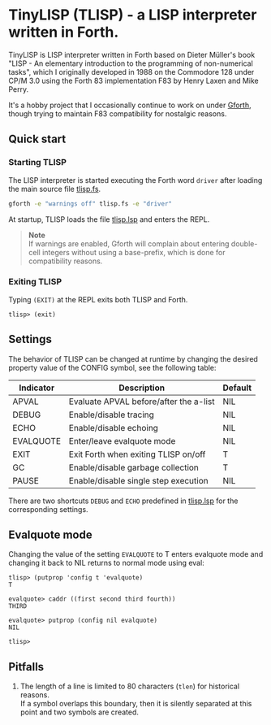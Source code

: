 # TinyLISP (TLISP) - a LISP interpreter written in Forth.

TinyLISP is LISP interpreter written in Forth based on Dieter Müller's book
"LISP - An elementary introduction to the programming of non-numerical tasks",
which I originally developed in 1988 on the Commodore 128 under CP/M 3.0
using the Forth 83 implementation F83 by Henry Laxen and Mike Perry.

It's a hobby project that I occasionally continue to work on under
[Gforth](https://gforth.org), though trying to maintain F83 compatibility
for nostalgic reasons.

## Quick start

### Starting TLISP

The LISP interpreter is started executing the Forth word `driver` after loading
the main source file [tlisp.fs](tlisp.fs).

```sh
gforth -e "warnings off" tlisp.fs -e "driver"
```

At startup, TLISP loads the file [tlisp.lsp](tlisp.lsp) and enters the REPL.

> **Note** \
> If warnings are enabled, Gforth will complain about entering double-cell
> integers without using a base-prefix, which is done for compatibility reasons.

### Exiting TLISP

Typing `(EXIT)` at the REPL exits both TLISP and Forth.

```
tlisp> (exit)
```

## Settings

The behavior of TLISP can be changed at runtime by changing the desired property
value of the CONFIG symbol, see the following table:

| Indicator | Description                            | Default |
|-----------|----------------------------------------|---------|
| APVAL     | Evaluate APVAL before/after the a-list | NIL     |
| DEBUG     | Enable/disable tracing                 | NIL     |
| ECHO      | Enable/disable echoing                 | NIL     |
| EVALQUOTE | Enter/leave evalquote mode             | NIL     |
| EXIT      | Exit Forth when exiting TLISP on/off   | T       |
| GC        | Enable/disable garbage collection      | T       |
| PAUSE     | Enable/disable single step execution   | NIL     |

There are two shortcuts `DEBUG` and `ECHO` predefined in [tlisp.lsp](tlisp.lsp)
for the corresponding settings.

## Evalquote mode

Changing the value of the setting `EVALQUOTE` to T enters evalquote mode and
changing it back to NIL returns to normal mode using eval:

```
tlisp> (putprop 'config t 'evalquote)
T

evalquote> caddr ((first second third fourth))
THIRD

evalquote> putprop (config nil evalquote)
NIL

tlisp>
```

## Pitfalls

1. The length of a line is limited to 80 characters (`tlen`) for historical
   reasons. \
   If a symbol overlaps this boundary, then it is silently separated
   at this point and two symbols are created.
